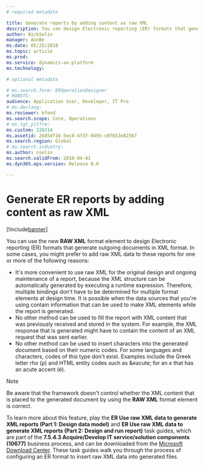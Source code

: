 ```yaml
---
# required metadata

title: Generate reports by adding content as raw XML
description: You can design Electronic reporting (ER) formats that generate outgoing documents in XML format.
author: NickSelin
manager: AnnBe
ms.date: 05/25/2018
ms.topic: article
ms.prod: 
ms.service: dynamics-ax-platform
ms.technology: 

# optional metadata

# ms.search.form: EROperationDesigner
# ROBOTS: 
audience: Application User, Developer, IT Pro
# ms.devlang: 
ms.reviewer: kfend
ms.search.scope: Core, Operations
# ms.tgt_pltfrm: 
ms.custom: 220314
ms.assetid: 2685df16-5ec8-4fd7-9495-c0f653e82567
ms.search.region: Global
# ms.search.industry: 
ms.author: nselin
ms.search.validFrom: 2018-04-01
ms.dyn365.ops.version: Release 8.0

---
```


# Generate ER reports by adding content as raw XML

[!include[banner](../includes/banner.md)]

You can use the new **RAW XML** format element to design Electronic reporting (ER) formats that generate outgoing documents in XML format. In some cases, you might prefer to add raw XML data to these reports for one or more of the following reasons:

- It's more convenient to use raw XML for the original design and ongoing maintenance of a report, because the XML structure can be automatically generated by executing a runtime expression. Therefore, multiple bindings don't have to be determined for multiple format elements at design time. It is possible when the data sources that you're using contain information that can be used to make XML elements while the report is generated. 
- No other method can be used to fill the report with XML content that was previously received and stored in the system. For example, the XML response that is generated might have to contain the content of an XML request that was sent earlier.
- No other method can be used to insert characters into the generated document based on their numeric codes. For some languages and characters, codes of this type don't exist. Examples include the Greek letter rho (ρ) and HTML entity codes such as \&eacute; for an *e* that has an acute accent (é).

> [!NOTE]
> Be aware that the framework doesn't control whether the XML content that is placed to the generated document by using the **RAW XML** format element is correct.

To learn more about this feature, play the **ER Use raw XML data to generate XML reports (Part 1: Design data model)** and **ER Use raw XML data to generate XML reports (Part 2: Design and run report)** task guides, which are part of the **7.5.4.3 Acquire/Develop IT service/solution components (10677)** business process, and can be downloaded from the [Microsoft Download Center](https://go.microsoft.com/fwlink/?linkid=874684). These task guides walk you through the process of configuring an ER format to insert raw XML data into generated files.
